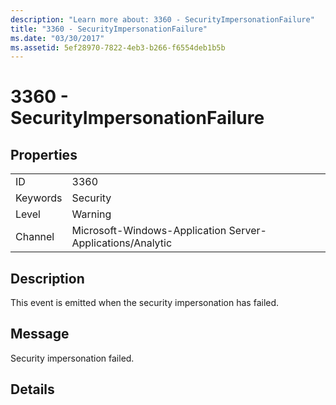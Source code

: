```yaml
---
description: "Learn more about: 3360 - SecurityImpersonationFailure"
title: "3360 - SecurityImpersonationFailure"
ms.date: "03/30/2017"
ms.assetid: 5ef28970-7822-4eb3-b266-f6554deb1b5b
---
```

# 3360 - SecurityImpersonationFailure

## Properties  
  
|||  
|-|-|  
|ID|3360|  
|Keywords|Security|  
|Level|Warning|  
|Channel|Microsoft-Windows-Application Server-Applications/Analytic|  
  
## Description  

 This event is emitted when the security impersonation has failed.  
  
## Message  

 Security impersonation failed.  
  
## Details
